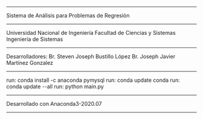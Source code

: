 ____________________________________________________________
Sistema de Análisis para Problemas de Regresión
____________________________________________________________
Universidad Nacional de Ingeniería
Facultad de Ciencias y Sistemas
Ingeniería de Sistemas
____________________________________________________________
Desarrolladores:
Br. Steven Joseph Bustillo López
Br. Joseph Javier Martínez Gonzalez
____________________________________________________________
run: conda install -c anaconda pymysql
run: conda update conda
run: conda update --all
run: python main.py
____________________________________________________________
Desarrollado con Anaconda3-2020.07
____________________________________________________________
